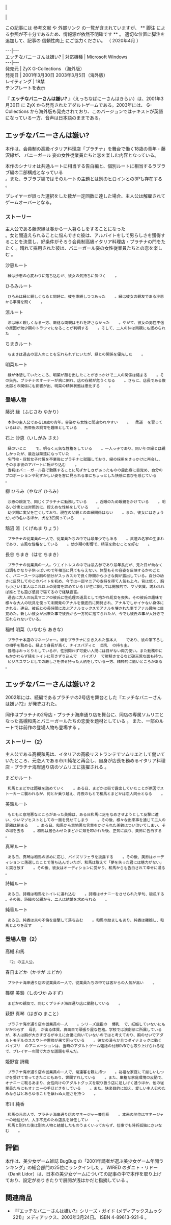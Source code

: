 |

|

この記事には  参考文献  や  外部リンク  の一覧が含まれていますが、 ** 脚注  による参照が不十分であるため、情報源が依然不明確です ** 。
適切な位置に脚注を追加して、記事の  信頼性向上  にご協力ください。  （  2020年4月  ）  
  
---|---  
エッチなバニーさんは嫌い?  |  対応機種  |  Microsoft Windows   
---|---  
発売元  |  ZyX  G-Collections  （海外版）   
発売日  |  2001年3月30日  2003年3月5日（海外版）   
レイティング  |  18禁   
テンプレートを表示  
  
『 **エッチなバニーさんは嫌い?** 』（えっちなばにーさんはきらい）は、2001年3月30日 に  ZyX
から発売されたアダルトゲームである。2003年には、  G-Collections
から海外版も発売されており、このバージョンではテキストが英語になっている一方、音声は日本語のままである。

##  エッチなバニーさんは嫌い?  

本作は、会員制の高級イタリア料理店「プラチナ」を舞台で働く18歳の青年・藤沢縁が、  バニーガール  姿の女性従業員たちと恋を楽しむ内容となっている。

本作のシナリオは共通ルートに相当する告白編と、個別ルートに相当するラブラブ編の二部構成となっている  
。また、ラブラブ編ではそのルートの主題とは別のヒロインとの3Pも存在する    。

プレイヤーが誤った選択をした数が一定回数に達した場合、主人公は解雇されてゲームオーバーとなる。

###  ストーリー  

主人公である藤沢縁は春から一人暮らしをすることになった  
。女と間違えられることに悩んできた彼は、アルバイトをして男らしさを獲得することを決意し、好条件がそろう会員制高級イタリア料理店・プラチナの門をたたく
  。晴れて採用された彼は、バニーガール姿の女性従業員たちとの恋を楽しむ    。

沙恵ルート

     縁は沙恵の心変わりに落ち込むが、彼女の気持ちに気づく    。 
ひろみルート

     ひろみは縁と親しくなると同時に、彼を束縛しつつあった    。縁は彼女の親友である沙恵から事情を聞く    。 
涼ルート

     涼は縁と親しくなる一方、厳格な両親はそれを許さなかった    。やがて、彼女の男性不信の原因が幼少期のトラウマになることが判明する    。そして、二人の仲は両親にも認められた    。 
ちまきルート

     ちまきは過去の恋人のことを忘れられずにいたが、縁との関係を優先した    。 
明菜ルート

     縁が休憩していたところ、明菜が顔を出したことがきっかけで二人の関係は縮まる    。その矢先、プラチナのオーナーが病に倒れ、店の存続が危うくなる    。さらに、店長である俊太郎との関係にも影響が出、明菜の精神状態は悪化する    。 

###  登場人物  

藤沢 縁（ふじさわ ゆかり）

     本作の主人公である18歳の青年。容姿から女性と間違われやすい    。  柔道  を習っているほか、熱帯魚の飼育を趣味としている    。 
石上 沙恵（いしがみ さえ）

     縁のいとこ    で、明るく元気な性格をしている    。一人っ子であり、同い年の縁とは親しかったが、最近は疎遠になっていた    。 
     名門校・叔智女子付属を卒業後にプラチナに就職しており、縁の採用をきっかけに再会し、そのまま彼のアパートに転がり込む    。 
     当初はバニーガール姿で勤務することに恥ずかしさがあったものの露出癖に目覚め、自分のプロポーションや恥ずかしい姿を客に見られる事にちょっとした快感に喜びを感じている    。 
柳 ひろみ（やなぎ ひろみ）

     沙恵の親友で、同じくプラチナに勤務している    。近眼のため眼鏡をかけている    。明るい沙恵とは対照的に、控えめな性格をしている    。 
     幼少期に実父を亡くしており、現在の父親との血縁関係はない    。また、彼女にはきょうだいが3名いるほか、犬を3匹飼っている    。 
鵠沼 涼（くげぬま りょう）

     プラチナの従業員の一人で、従業員たちの中では最年少でもある    。武道の名家の生まれであり、古風な性格をしている    。幼少期の影響で、精液を飲むことを好む    。 
長谷 ちまき（はせ ちまき）

     プラチナの従業員の一人。ウエイトレスの中では最古参であり最年長だが、見た目が幼なく口調もかなり子供っぽいので年相当に見てもらえない。体型もその容姿を反映するかのごとく、バニースーツは胸の部分がスッカスカで良く隙間から小さな胸が露出している。自分の幼さに反発してのこのバイトを初め、今では一部マニアの支持を得て人気も上々。背は低く、胸も小さい(本人はこれ以上の発育を諦めている)が性に関しては開放的で、マゾ気質。誘われれば誰とでも遊び感覚で寝てるので経験豊富。 
     過去に大人の玩具マニアの彼氏に性処理の道具として抱かれ処女を喪失。その彼氏の趣味で様々な大人の玩具を使って未開発のアナルを徹底的に開発され、アナルでしかイケない身体にされる。連日、彼氏との長時間に及ぶアナルセックスでアナルを壊された事でアナル趣味に目覚めた。新しい彼女が出来た事で彼氏から一方的に捨てられたが、今でも彼氏の事が大好きで忘れられないでいる。 
稲村 明菜（いなむら あきな）

     プラチナ本店のマネージャー。縁をプラチナに引き入れた張本人    であり、彼の筆下ろしの相手を務める。縁より身長が高く、ナイスバディと  巨乳  の持ち主。 
     普段はおっとりとしているが、性別問わず可愛い人間には目がない両刀使い。また勤務中にもかかわらず縁をトイレに引きずり込んで  パイズリ  で射精させるなど破天荒な面も持つ。 
     ビジネスマンとしての厳しさを併せ持った人柄をしている一方、精神的に脆いところがある    。 

##  エッチなバニーさんは嫌い? 2  

2002年には、続編であるプラチナの2号店を舞台とした『エッチなバニーさんは嫌い?2』が発売された。

同作はプラチナの2号店・プラチナ海岸通り店を舞台に、同店の専属ソムリエとなった高槻和馬とバニーガールたちの恋愛を題材としている    。
また、一部のルートでは前作の登場人物も登場する    。

###  ストーリー（2）  

主人公である高槻和馬は、イタリアの高級リストランテでソムリエとして働いていたところ、元恋人である市川純花と再会し、自身が店長を務めるイタリア料理店・プラチナ海岸通り店のソムリエに抜擢される
  。

まどかルート

     和馬とまどかは距離を詰めていく    。ある日、まどかは街で露出していたことが原因でストーカーに襲われるが、何とか乗り越え、月夜のもとで和馬とまどかは恋人同士となる    。 
美鈴ルート

     もともと意地悪なところがあった美鈴は、ある日和馬に足をなめさせようとして反撃に遭い、ついマゾヒストとしての一面を見せてしまう    。その後、様々な出来事を通じて二人の距離は縮まる    。ある日、和馬から意地悪な言葉をかけられた美鈴はつい泣いてしまい、その場を去る    。和馬は居合わせたまどかに頬を叩かれた後、正気に戻り、美鈴に告白する    。 
真琴ルート

     ある日、真琴は和馬の求めに応じ、パイズリフェラを披露する    。その後、美鈴はオーディションに落選したことで落ち込んでいたが、和馬は敢えて「夢を失った君には魅力がない」と突き放す    。その後、彼女はオーディションに受かり、和馬からも告白されて幸せに浸る    。 
詩織ルート

     ある日、詩織は和馬をトイレに連れ込む    。詩織はオナニーをさせられた挙句、破瓜する    。その後、詩織の父親から、二人は結婚を求められる    。 
純香ルート

     ある日、純香は夫の不倫を目撃して落ち込む    。和馬の励ましもあり、純香は離婚し、和馬とよりを戻す    。 

###  登場人物（2）  

高槻 和馬

     『2』の主人公。 
春日まどか（かすが まどか）

     プラチナ海岸通り店の従業員の一人で、従業員たちの中では客からの人気が高い    。 
篠塚 美鈴（しのづか みすず）

     まどかの親友で、同じくプラチナ海岸通り店に勤務している    。 
萩野 真琴（はぎの まこと）

     プラチナ海岸通り店の従業員の一人    。シリーズ屈指の  爆乳  で、妊娠していないにもかかわらず  母乳  が出る体質。真面目で頑張り屋な性格。学校では演劇部に所属しているが、本人は胸が大きすぎるがゆえに女優に向いていないのではと考えており、胸のせいでアダルトモデルのスカウトや置換が来て困っている    。彼女の滑らか且つダイナミックに動く  パイズリ  のアニメーションは、当時のアダルトゲーム雑誌の付録DVDでも取り上げられる程で、プレイヤーの間で大きな話題を呼んだ。 
姫野宮 詩織

     プラチナ海岸通り店の従業員の一人で、常連客を親に持つ    。裕福な家庭にて厳しいしつけを受けて育ってきたこともあり、世間ずれしている    。また、厳格な家庭環境の反動で、オナニーに耽るあまり、女性向けのアダルトグッズを取り扱う店に足しげく通うほか、他の従業員たちにもオナニーの手ほどきをしている    。また、快楽目的に加え、愛しい主人公のためならばとあらゆることを厭わぬ大胆さを持つ    。 
市川 純香

     和馬の元恋人で、プラチナ海岸通り店のマネージャー兼店長    。本来の地位はマネージャーの地位だが、人手不足のため店長を兼任してい    。 
     和馬と別れた後は別の人物と結婚したものうまくいっておらず、仕事でも時折孤独にさいなむ    。 

##  評価  

本作は、美少女ゲーム雑誌  BugBug  の「2001年読者が選ぶ美少女ゲーム年間ランキング」の総合部門の25位にランクインした    。
WIRED  のダニト・リドー（Danit
Lidor）は、日本の美少女ゲームについての記事の中で本作を取り上げており、設定がありきたりで展開が浅はかだと指摘している    。

##  関連商品  

  * 『『エッチなバニーさんは嫌い?』シリーズ・ガイド (メディアックスムック 221)』メディアックス、2003年3月24日。  ISBN  4-89613-921-6  。 

